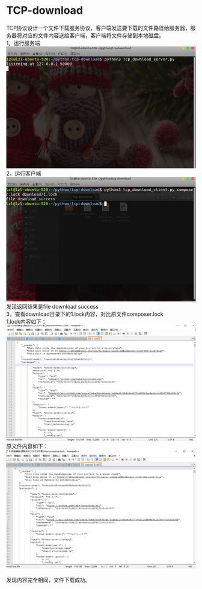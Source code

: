 # TCP-download
TCP协议设计一个文件下载服务协议，客户端发送要下载的文件路径给服务器，服务器将对应的文件内容送给客户端，客户端将文件存储到本地磁盘。<br>
1，运行服务端<br>
 ![](https://github.com/xdds1997C/TCP-download/blob/master/1.png)<br>
2，运行客户端<br>
 ![](https://github.com/xdds1997C/TCP-download/blob/master/2.png)<br>
发现返回结果是file download success<br>
3，查看download目录下的1.lock内容，对比原文件composer.lock<br>
1.lock内容如下：<br>
 ![](https://github.com/xdds1997C/TCP-download/blob/master/3.png)<br>
原文件内容如下：<br>
![](https://github.com/xdds1997C/TCP-download/blob/master/4.png)<br>	 
发现内容完全相同，文件下载成功。<br>
